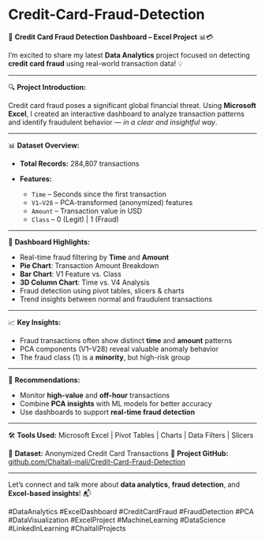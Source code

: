 # Credit-Card-Fraud-Detection

🚨 **Credit Card Fraud Detection Dashboard – Excel Project** 📊💳

I’m excited to share my latest **Data Analytics** project focused on detecting **credit card fraud** using real-world transaction data! 💡

---

🔍 **Project Introduction:**

Credit card fraud poses a significant global financial threat. Using **Microsoft Excel**, I created an interactive dashboard to analyze transaction patterns and identify fraudulent behavior — *in a clear and insightful way*.

---

📊 **Dataset Overview:**

* **Total Records:** 284,807 transactions
* **Features:**

  * `Time` – Seconds since the first transaction
  * `V1–V28` – PCA-transformed (anonymized) features
  * `Amount` – Transaction value in USD
  * `Class` – 0 (Legit) | 1 (Fraud)

---

📌 **Dashboard Highlights:**

* Real-time fraud filtering by **Time** and **Amount**
* **Pie Chart**: Transaction Amount Breakdown
* **Bar Chart**: V1 Feature vs. Class
* **3D Column Chart**: Time vs. V4 Analysis
* Fraud detection using pivot tables, slicers & charts
* Trend insights between normal and fraudulent transactions

---

📈 **Key Insights:**

* Fraud transactions often show distinct **time** and **amount** patterns
* PCA components (V1–V28) reveal valuable anomaly behavior
* The fraud class (1) is a **minority**, but high-risk group

---

🧠 **Recommendations:**

* Monitor **high-value** and **off-hour** transactions
* Combine **PCA insights** with ML models for better accuracy
* Use dashboards to support **real-time fraud detection**

---

🛠️ **Tools Used:**
Microsoft Excel | Pivot Tables | Charts | Data Filters | Slicers

📁 **Dataset:** Anonymized Credit Card Transactions
🔗 **Project GitHub:** [github.com/Chaitali-mali/Credit-Card-Fraud-Detection](https://github.com/Chaitali-mali/Credit-Card-Fraud-Detection)

---

Let’s connect and talk more about **data analytics**, **fraud detection**, and **Excel-based insights**! 📬

\#DataAnalytics #ExcelDashboard #CreditCardFraud #FraudDetection #PCA #DataVisualization #ExcelProject #MachineLearning #DataScience #LinkedInLearning #ChaitaliProjects



